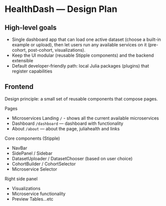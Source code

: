 # HealthDash — Design Plan

## High-level goals

- Single dashboard app that can load one active dataset (choose a built-in example or upload), then let users run any available services on it (pre-cohort, post-cohort, visualizations).
- Keep the UI modular (reusable Stipple components) and the backend extensible
- Default developer-friendly path: local Julia packages (plugins) that register capabilities

## Frontend

Design principle: a small set of reusable components that compose pages.

Pages

- Microservices Landing `/` - shows all the current available microservices
- Dashboard `/dashboard` — dashboard with functionality
- About `/about` — about the page, juliahealth and links

Core components (Stipple)

- NavBar
- SidePanel / Sidebar
- DatasetUploader / DatasetChooser (based on user choice)
- CohortBuilder / CohortSelector
- Microservice Selector

Right side panel

- Visualizations
- Microservice functionality
- Preview Tables...etc
